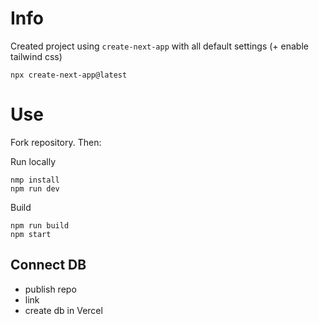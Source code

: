 # Info

Created project using `create-next-app` with all default settings (+ enable tailwind css)

    npx create-next-app@latest

# Use

Fork repository. Then:

Run locally

    nmp install
    npm run dev

Build

    npm run build
    npm start

## Connect DB

- publish repo
- link
- create db in Vercel
